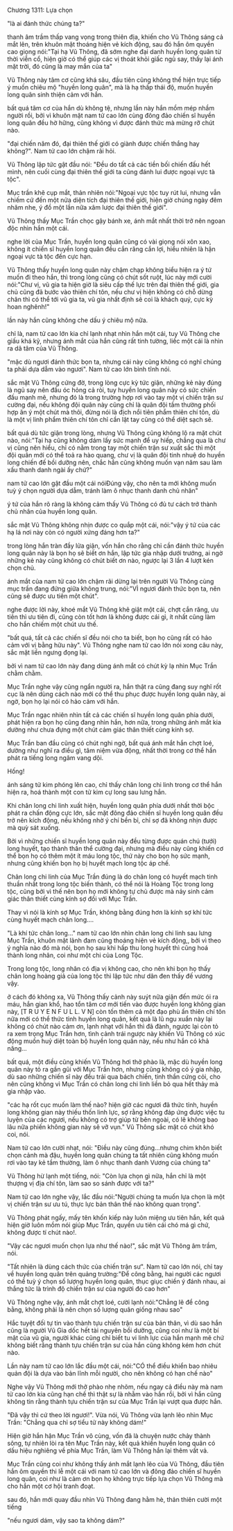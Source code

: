 




Chương 1311: Lựa chọn


"là ai đánh thức chúng ta?"

thanh âm trầm thấp vang vọng trong thiên địa, khiến cho Vũ Thông sáng cả mắt lên, trên khuôn mặt thoáng hiện vẻ kích động, sau đó hắn ôm quyền cao giọng nói:"Tại hạ Vũ Thông, đã sớm nghe đại danh huyền long quân từ thời viễn cổ, hiện giờ có thể giúp các vị thoát khỏi giấc ngủ say, thấy lại ánh mặt trời, đó cũng là may mắn của ta"

Vũ Thông này tâm cơ cũng khá sâu, đầu tiên cũng không thể hiện trực tiếp ý muốn chiêu mộ "huyền long quân", mà là hạ thấp thái độ, muốn huyền long quân sinh thiện cảm với hắn.

bất quá tâm cơ của hắn dù không tệ, nhưng lần này hắn mồm mép nhầm người rồi, bởi vì khuôn mặt nam tử cao lớn cùng đông đảo chiến sĩ huyền long quân đều hờ hững, cũng không vì được đánh thức mà mừng rỡ chút nào.

"đại chiến năm đó, đại thiên thế giới có giành được chiến thắng hay không?". Nam tử cao lớn chậm rãi hỏi.

Vũ Thông lập tức gật đầu nói: "Đều do tất cả các tiền bối chiến đấu hết mình, nên cuối cùng đại thiên thế giới ta cũng đánh lui được ngoại vực tà tộc".

Mục trần khẽ cụp mắt, thản nhiên nói:"Ngoại vực tộc tuy rút lui, nhưng vẫn chiếm cứ đến một nửa diện tích đại thiên thế giới, hiện giờ chúng ngày đêm nhăm nhe, ý đồ một lần nữa xâm lược đại thiên thế giới".

Vũ Thông thấy Mục Trần chọc gậy bánh xe, ánh mắt nhất thời trở nên ngoan độc nhìn hắn một cái.

nghe lời của Mục Trần, huyền long quân cũng có vài giọng nói xôn xao, không ít chiến sĩ huyền long quân đều cắn răng cắn lợi, hiểu nhiên là hận ngoại vực tà tộc đến cực hạn.

Vũ Thông thấy huyền long quân này chậm chạp không biểu hiện ra ý tứ muốn đi theo hắn, thì trong lòng cũng có chút sốt ruột, lúc này mới cười nói:"Chư vị, vũ gia ta hiện giờ là siêu cấp thế lực trên đại thiên thế giới, gia chủ cũng đã bước vào thiên chí tôn, nếu chư vị hiện không có chỗ dừng chân thì có thể tới vũ gia ta, vũ gia nhất định sẽ coi là khách quý, cực kỳ hoan nghênh!"

lần này hắn cũng không che dấu ý chiêu mộ nữa.

chỉ là, nam tử cao lớn kia chỉ lạnh nhạt nhìn hắn một cái, tuy Vũ Thông che giấu khá kỹ, nhưng ánh mắt của hắn cũng rất tinh tường, liếc một cái là nhìn ra dã tâm của Vũ Thông.

"mặc dù ngươi đánh thức bọn ta, nhưng cái này cũng không có nghĩ chúng ta phải dựa dẫm vào ngươi". Nam tử cao lớn bình tĩnh nói.

sắc mặt Vũ Thông cứng đờ, trong lòng cực kỳ tức giận, những kẻ này đúng là ngủ say nên đầu óc hỏng cả ròi, tuy huyền long quân này có sức chiến đấu mạnh mẽ, nhưng đó là trong trường hợp rơi vào tay một vị chiến trận sư cường đại, nếu không đội quân này cũng chỉ là quân đội tầm thường phối hợp ăn ý một chút mà thôi, đừng nói là địch nổi tiên phẩm thiên chí tôn, dù là một vị linh phẩm thiên chí tôn chỉ cần lật tay cũng có thể diệt sạch sẽ.

bất quá dù tức giận trong lòng, nhưng Vũ Thông cũng không lộ ra mặt chút nào, nói:"Tại hạ cũng không dám lấy sức mạnh để uy hiếp, chẳng qua là chư vị cũng nên hiểu, chỉ có nằm trong tay một chiến trận sư xuất sắc thì một đội quân mới có thể toả ra hào quang, chư vị là quân đội tinh nhuệ do huyền long chiến đế bồi dưỡng nên, chắc hẳn cũng không muốn vạn năm sau làm xấu thanh danh ngài ấy chứ?"

nam tử cao lớn gật đầu một cái nóiĐúng vậy, cho nên ta mới không muốn tuỳ ý chọn người dựa dẫm, tránh làm ô nhục thanh danh chủ nhân"

ý tứ của hắn rõ ràng là không cảm thấy Vũ Thông có đủ tư cách trở thành chủ nhân của huyền long quân.

sắc mặt Vũ Thông không nhịn được co quắp một cái, nói:"vậy ý tứ của các hạ lá nơi này còn có người xứng đáng hơn ta?"

trong lòng hắn tràn đầy lửa giận, vốn hắn cho rằng chỉ cần đánh thức huyền long quân này là bọn họ sẽ biết ơn hắn, lập tức gia nhập dưới trướng, ai ngờ những kẻ này cũng không có chút biết ơn nào, ngược lại 3 lần 4 lượt kén chọn chủ.

ánh mắt của nam tử cao lớn chậm rãi dừng lại trên người Vũ Thông cùng mục trần đang đứng giữa không trung, nói:"VÌ ngươi đánh thức bọn ta, nên cũng sẽ được ưu tiên một chút".

nghe được lời này, khoé mắt Vũ Thông khẽ giật một cái, chợt cắn răng, ưu tiên thì ưu tiên đi, cũng còn tốt hơn lả không được cái gì, ít nhất cũng làm cho hắn chiếm một chút ưu thế.

"bất quá, tất cả các chiến sĩ đều nói cho ta biết, bọn họ cũng rất có hảo cảm với vị bằng hữu này". Vũ Thông nghe nam tử cao lớn nói xong câu này, sắc mặt liền ngưng đọng lại.

bởi vì nam tử cao lớn này đang dùng ánh mắt có chút kỳ lạ nhìn Mục Trần chằm chằm.

Mục Trần nghe vậy cũng ngẩn người ra, hắn thật ra cũng đang suy nghĩ rốt cục là nên dùng cách nào mới có thể thu phục được huyền long quân này, ai ngờ, bọn họ lại nói có hảo cảm với hắn.

Mục Trần ngạc nhiên nhìn tất cả các chiến sĩ huyền long quân phía dưới, phát hiện ra bọn họ cũng đang nhìn hắn, hơn nữa, trong những ánh mắt kia dường như chưa đựng một chút cảm giác thân thiết cùng kính sợ.

Mục Trần ban đầu cũng có chút nghi ngờ, bất quá ánh mắt hắn chợt loé, dường như nghĩ ra điều gì, tâm niệm vừa động, nhất thời trong cơ thể hắn phát ra tiếng long ngâm vang dội.

Hống!

ánh sáng tử kim phóng lên cao, chỉ thấy chân long chi linh trong cơ thể hắn hiện ra, hoá thành một con tử kim cự long sau lưng hắn.

Khi chân long chi linh xuất hiện, huyền long quân phía dưới nhất thời bộc phát ra chấn động cực lớn, sắc mặt đông đảo chiến sĩ huyền long quân đều trở nên kích động, nếu không nhờ ý chí bền bỉ, chỉ sợ đã không nhịn được mà quỳ sát xuống.

Bởi vì những chiến sĩ huyền long quân này đều từng được quán chú (tưới) long huyết, tạo thành thân thể cường đại, nhưng mà điều này cũng khiến cơ thể bọn họ có thêm một ít máu long tộc, thứ này cho bọn họ sức mạnh, nhưng cũng khiến bọn họ bị huyết mạch long tộc áp chế.

Chân long chi linh của Mục Trần đúng là do chân long có huyết mạch tinh thuần nhất trong long tộc biến thành, có thể nói là Hoàng Tộc trong long tộc, cũng bởi vì thế nên bọn họ mới không tự chủ được mà nảy sinh cảm giác thân thiết cùng kính sợ đối với Mục Trần.

Thay vì nói là kính sợ Mục Trần, không bằng đúng hơn là kính sợ khí tức cùng huyết mạch chân long....

"Là khí tức chân long..." nam tử cao lớn nhìn chân long chi linh sau lưng Mục Trần, khuôn mặt lãnh đam cũng thoáng hiện vẻ kích động,, bởi vì theo ý nghĩa nào đó mà nói, bọn họ sau khi hấp thu long huyết thì cũng hoá thành long nhân, coi như một chi của Long Tộc.

Trong long tộc, long nhân có địa vị không cao, cho nên khi bọn họ thấy chân long hoàng giả của long tộc thì lập tức như dân đen thấy đế vương vậy.

ở cách đó không xa, Vũ Thông thấy cảnh này suýt nữa giận đến mức ói ra máu, hắn gian khổ, hao tổn tâm cơ mới tiến vào được huyền long không gian này, [T R U Y E N F U L L. V N] còn tốn thêm cả một đạo phù ấn thiên chí tôn nữa mới có thể thức tỉnh huyền long quân, kết quả là lũ ngu xuẩn này lại không có chút nào cảm ơn, lạnh nhạt với hắn thì đã đành, ngược lại còn tỏ ra xem trọng Mục Trần hơn, tình cảnh trái ngược này khiến Vũ Thông có xúc động muốn huỷ diệt toàn bộ huyền long quân này, nếu như hắn có khả năng...

bất quá, một điều cũng khiến Vũ Thông hơi thở phào là, mặc dù huyền long quân này tỏ ra gần gũi với Mục Trần hơn, nhưng cũng không có ý gia nhập, dù sao những chiến sĩ này đều trải qua bách chiến, tinh thần cứng cỏi, cho nên cũng không vì Mục Trần có chân long chi linh liền bỏ qua hết thảy mà gia nhập vào.

"các hạ rốt cục muốn làm thế nào? hiện giờ các ngươi đã thức tỉnh, huyền long không gian này thiếu thốn linh lực, sợ rằng không đáp ứng được việc tu luyện của các ngươi, nếu không có trợ giúp từ bên ngoài, có lẽ không bao lâu nữa phiến không gian này sẽ vỡ vụn." Vũ Thông sắc mặt có chút khó coi, nói.

Nam tử cao lớn cười nhạt, nói: "Điều này cũng đúng...nhưng chim khôn biết chọn cảnh mà đậu, huyền long quân chúng ta tất nhiên cũng không muốn rơi vào tay kẻ tầm thường, làm ô nhục thanh danh Vương của chúng ta"

Vũ Thông hừ lạnh một tiếng, nói: "Còn lựa chọn gì nữa, hắn chỉ là một thượng vị địa chí tôn, làm sao so sánh được với ta?"

Nam tử cao lớn nghe vậy, lắc đầu nói:"Người chúng ta muốn lựa chọn là một vị chiến trận sư ưu tú, thực lực bản thân thế nào không quan trọng".

Vũ Thông phát ngấy, mấy tên khốn kiếp này luôn miệng ưu tiên hắn, kết quả hiện giờ luôn mồm nói giúp Mục Trần, quyền ưu tiên cái chó má gì chứ, không được tí chút nào!.

"Vậy các ngươi muốn chọn lựa như thế nào!", sắc mặt Vũ Thông âm trầm, nói.

"Tất nhiên là dùng cách thức của chiến trận sư". Nam tử cao lớn nói, chỉ tay về huyền long quân trên quảng trường:"Để công bằng, hai người các ngươi có thể tuỳ ý chọn số lượng huyền long quân, thục giục chiến ý đánh nhau, ai thắng tức là trình độ chiến trận sư của người đó cao hơn"

Vũ Thông nghe vậy, ánh mắt chợt loé, cười lạnh nói:"Chẳng lẽ để công bằng, không phải là nên chọn số lượng quân giống nhau sao"

Hắc tuyệt đối tự tin vào thành tựu chiến trận sư của bản thân, vì dù sao hắn cũng là người Vũ Gia dốc hết tài nguyên bồi dưỡng, cũng coi như là một bí mật của vũ gia, người khác cũng chỉ biết tu vi linh lực của hắn mạnh mẽ chứ không biết rằng thành tựu chiến trận sư của hắn cũng không kém hơn chút nào.

Lần này nam tử cao lớn lắc đầu một cái, nói:"CÓ thể điều khiển bao nhiêu quản đội là dựa vào bản lĩnh mỗi người, cho nên không có hạn chế nào"

Nghe vậy Vũ Thông mới thở phào nhẹ nhõm, nếu ngay cả điều này mà nam tử cao lớn kia cũng hạn chế thì thật sự là nhằm vào hắn rồi, bởi vì hắn cũng không tin rằng thành tựu chiến trận sư của Mục Trần lại vượt qua được hắn.

"Đã vậy thì cứ theo lời ngươi!". Vừa nói, Vũ Thông vừa lạnh lẽo nhìn Mục Trần: "Chẳng qua chỉ sợ tiểu tử này không dám!"

Hiện giờ hắn hận Mục Trần vô cùng, vốn đã là chuyện nước chảy thành sông, tự nhiên lòi ra tên Mục Trần này, kết quả khiến huyền long quân có dấu hiệu nghiêng về phía Mục Trần, làm Vũ Thông hắn lại thêm vất vả.

Mục Trần cũng coi như không thấy ánh mắt lạnh lẽo của Vũ Thông, đầu tiên hắn ôm quyền thi lễ một cái với nam tử cao lớn và đông đảo chiến sĩ huyền long quân, coi như là cảm ơn bọn họ không trực tiếp lựa chọn Vũ Thông mà cho hắn một cơ hội tranh đoạt.

sau đó, hắn mới quay đầu nhìn Vũ Thông đang hằm hè, thản thiên cười một tiếng

"nếu ngươi dám, vậy sao ta không dám?"




